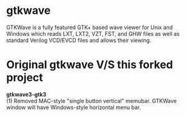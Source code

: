 # gtkwave
GTKWave is a fully featured GTK+ based wave viewer for Unix and Windows which reads LXT, LXT2, VZT, FST, and GHW files as well as standard Verilog VCD/EVCD files and allows their viewing.

# Original gtkwave V/S this forked project

**gtkwave3-gtk3**  
(1) Removed MAC-style "single button vertical" memubar. GTKWave window will have Windows-style horizontal menu bar.
